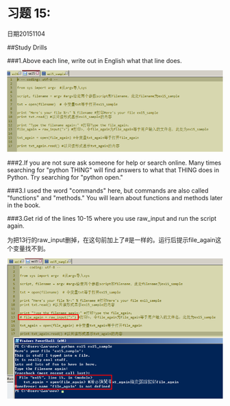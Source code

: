 # 习题 15:

日期20151104

##Study Drills

###1.Above each line, write out in English what that line does.

![](ex151.png)

###2.If you are not sure ask someone for help or search online. Many times searching for "python THING" will find answers to what that THING does in Python. Try searching for "python open."

###3.I used the word "commands" here, but commands are also called "functions" and "methods." You will learn about functions and methods later in the book.

###3.Get rid of the lines 10-15 where you use raw_input and run the script again.

为把13行的raw_input删掉，在这句前加上了#是一样的。运行后提示file_again这个变量找不到。

![](ex152.png)
